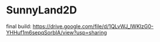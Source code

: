 # SunnyLand2D
final build: https://drive.google.com/file/d/1QLvWJ_lWKlzG0-YHHuf1m6sepqSorbIA/view?usp=sharing
